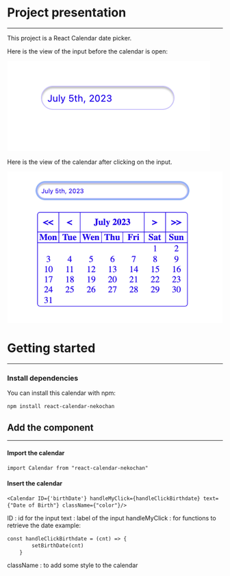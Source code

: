 # Project presentation
***

This project is a React Calendar date picker.

Here is the view of the input before the calendar is open:

![Calendar input](assets/view-calendar-input.png)

Here is the view of the calendar after clicking on the input.

![Calendar input](assets/view-calendar-open.png)

# Getting started
***
### Install dependencies
You can install this calendar with npm:

```
npm install react-calendar-nekochan
```
## Add the component
***
#### Import the calendar
```
import Calendar from "react-calendar-nekochan"
```

#### Insert the calendar

```
<Calendar ID={'birthDate'} handleMyClick={handleClickBirthdate} text={"Date of Birth"} className={"color"}/>
```

ID : id for the input
text : label of the input
handleMyClick : for functions to retrieve the date
example:
```
const handleClickBirthdate = (cnt) => {
        setBirthDate(cnt)
    }
```
className :  to add some style to the calendar
